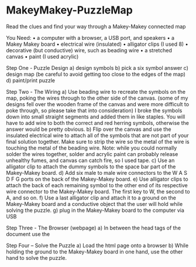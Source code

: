 # MakeyMakey-PuzzleMap
Read the clues and find your way through a Makey-Makey connected map

You Need:
•	a computer with a browser, a USB port, and speakers
•	a Makey Makey board
•	electrical wire (insulated)
•	alligator clips (I used 8)
•	decorative (but conductive) wire, such as beading wire
•	a stretched canvas
•	paint (I used acrylic)


Step One - Puzzle Design
  a)	design symbols
  b)	pick a six symbol answer
  c)	design map (be careful to avoid getting too close to the edges of the map)
  d)	paint/print puzzle

Step Two - The Wiring
  a)	Use beading wire to recreate the symbols on the map, poking the wires through to the other side of the canvas.
  (some of my designs fell over the wooden frame of the canvas and were more difficult to poke through, so please take that into consideration)
  I broke the symbols down into small straight segments and added them in like staples.
  You will have to add wire to both the correct and red herring symbols, otherwise the answer would be pretty obvious.
  b)	Flip over the canvas and use the insulated electrical wire to attach all of the symbols that are not part of your final solution  together.
  Make sure to strip the wire so the metal of the wire is touching the metal of the beading wire.
  Note: while you could normally solder the wires together, solder and acrylic paint can probably release unhealthy fumes, and canvas can catch fire, so I used tape.
  c)	Use an alligator clip to attach the dummy symbols to the space bar part of the Makey-Makey board.
  d)	Add six male to male wire connectors to the W A S D F G ports on the back of the Makey-Makey board. 
  e)	Use alligator clips to attach the back of each remaining symbol to the other end of its respective wire connector to the Makey-Makey board. The first key to W, the second to A, and so on.
  f)	Use a last alligator clip and attach it to a ground on the Makey-Makey board and a conductive object that the user will hold while solving the puzzle.
  g)	plug in the Makey-Makey board to the computer via USB

Step Three -  The Browser (webpage)
  a)	In between the head tags of the document use the <audio> tag to preload any sound you want to play when the puzzle is solved
  b)	Write a JavaScript script that listens for “key downs” from the keyboard, stores the entries and checks them against an expected password.
  In my code the end goal is "W,A,S,D,F,G" and every time a new key is pressed on the map, the value is pushed onto the end of the 6 value password array and the oldest entry is shifted off. The function that pushes and shifts the array does not accept the same key twice in a row to allow for the player accidentally pressing the same key multiple times.
  If the password is correct the browser plays the selected sound.
  (please see index.html for more detailed comments on how the JavaScript works)

Step Four – Solve the Puzzle
  a)	Load the html page onto a browser
  b)	While holding the ground to the Makey-Makey board in one hand, use the other hand to solve the puzzle. 
